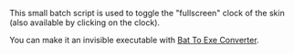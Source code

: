 This small batch script is used to toggle the "fullscreen" clock of the skin (also available by clicking on the clock).

You can make it an invisible executable with [Bat To Exe Converter](http://www.f2ko.de/en/b2e.php).